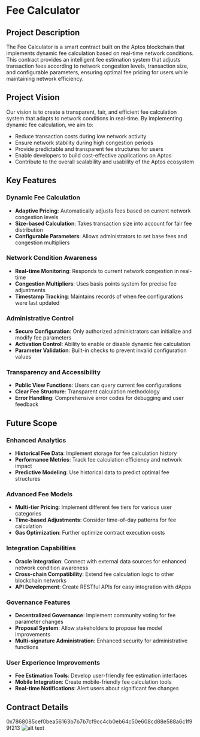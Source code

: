 # Fee Calculator

## Project Description

The Fee Calculator is a smart contract built on the Aptos blockchain that implements dynamic fee calculation based on real-time network conditions. This contract provides an intelligent fee estimation system that adjusts transaction fees according to network congestion levels, transaction size, and configurable parameters, ensuring optimal fee pricing for users while maintaining network efficiency.

## Project Vision

Our vision is to create a transparent, fair, and efficient fee calculation system that adapts to network conditions in real-time. By implementing dynamic fee calculation, we aim to:

- Reduce transaction costs during low network activity
- Ensure network stability during high congestion periods
- Provide predictable and transparent fee structures for users
- Enable developers to build cost-effective applications on Aptos
- Contribute to the overall scalability and usability of the Aptos ecosystem

## Key Features

### Dynamic Fee Calculation
- **Adaptive Pricing**: Automatically adjusts fees based on current network congestion levels
- **Size-based Calculation**: Takes transaction size into account for fair fee distribution
- **Configurable Parameters**: Allows administrators to set base fees and congestion multipliers

### Network Condition Awareness
- **Real-time Monitoring**: Responds to current network congestion in real-time
- **Congestion Multipliers**: Uses basis points system for precise fee adjustments
- **Timestamp Tracking**: Maintains records of when fee configurations were last updated

### Administrative Control
- **Secure Configuration**: Only authorized administrators can initialize and modify fee parameters
- **Activation Control**: Ability to enable or disable dynamic fee calculation
- **Parameter Validation**: Built-in checks to prevent invalid configuration values

### Transparency and Accessibility
- **Public View Functions**: Users can query current fee configurations
- **Clear Fee Structure**: Transparent calculation methodology
- **Error Handling**: Comprehensive error codes for debugging and user feedback

## Future Scope

### Enhanced Analytics
- **Historical Fee Data**: Implement storage for fee calculation history
- **Performance Metrics**: Track fee calculation efficiency and network impact
- **Predictive Modeling**: Use historical data to predict optimal fee structures

### Advanced Fee Models
- **Multi-tier Pricing**: Implement different fee tiers for various user categories
- **Time-based Adjustments**: Consider time-of-day patterns for fee calculation
- **Gas Optimization**: Further optimize contract execution costs

### Integration Capabilities
- **Oracle Integration**: Connect with external data sources for enhanced network condition awareness
- **Cross-chain Compatibility**: Extend fee calculation logic to other blockchain networks
- **API Development**: Create RESTful APIs for easy integration with dApps

### Governance Features
- **Decentralized Governance**: Implement community voting for fee parameter changes
- **Proposal System**: Allow stakeholders to propose fee model improvements
- **Multi-signature Administration**: Enhanced security for administrative functions

### User Experience Improvements
- **Fee Estimation Tools**: Develop user-friendly fee estimation interfaces
- **Mobile Integration**: Create mobile-friendly fee calculation tools
- **Real-time Notifications**: Alert users about significant fee changes

## Contract Details
0x7868085cef0bea56163b7b7b7cf9cc4cb0eb64c50e608cd88e588a6c1f99f213
![alt text](<Screenshot 2025-08-09 at 3.59.28 PM.png>)